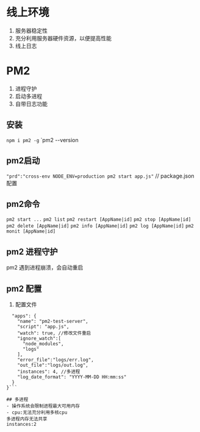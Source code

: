 # 线上环境
1. 服务器稳定性
2. 充分利用服务器硬件资源，以便提高性能
3. 线上日志
# PM2
1. 进程守护
2. 启动多进程
3. 自带日志功能

## 安装
`npm i pm2 -g`
`pm2 --version  

## pm2启动
`"prd":"cross-env NODE_ENV=production pm2 start app.js"` // package.json配置

## pm2命令
`pm2 start ...`
`pm2 list`
`pm2 restart [AppName|id]`
`pm2 stop [AppName|id]`
`pm2 delete [AppName|id]`
`pm2 info [AppName|id]`
`pm2 log [AppName|id]`
`pm2 monit [AppName|id]`

## pm2 进程守护
pm2 遇到进程崩溃，会自动重启

## pm2 配置
1. 配置文件
```{
  "apps": {
    "name": "pm2-test-server",
    "script": "app.js",
    "watch": true, //修改文件重启
    "ignore_watch":[
      "node_modules",
      "logs"
    ],
    "error_file":"logs/err.log", 
    "out_file":"logs/out.log", 
    "instances": 4, //多进程
    "log_date_format": "YYYY-MM-DD HH:mm:ss"
  }
}```

## 多进程
- 操作系统会限制进程最大可用内存
- cpu:无法充分利用多核cpu
多进程内存无法共享
instances:2




